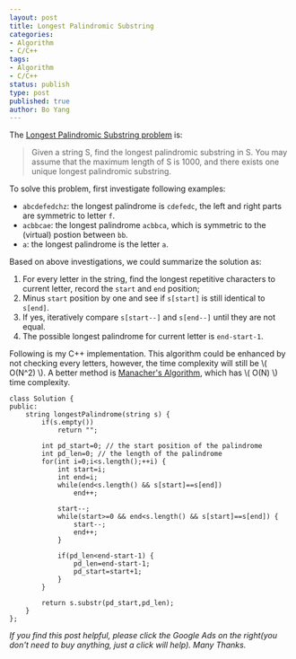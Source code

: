 ```yaml
---
layout: post
title: Longest Palindromic Substring  
categories: 
- Algorithm
- C/C++ 
tags:
- Algorithm
- C/C++
status: publish
type: post
published: true
author: Bo Yang
---
```


The [Longest Palindromic Substring problem](https://oj.leetcode.com/problems/longest-palindromic-substring/) is:

> Given a string S, find the longest palindromic substring in S. You may assume that the maximum length of S is 1000, and there exists one unique longest palindromic substring. 

To solve this problem, first investigate following examples:

- `abcdefedchz`: the longest palindrome is `cdefedc`, the left and right parts are symmetric to letter `f`.
- `acbbcae`: the longest palindrome `acbbca`, which is symmetric to the (virtual) postion between `bb`.
- `a`: the longest palindrome is the letter `a`.

Based on above investigations, we could summarize the solution as: 

1. For every letter in the string, find the longest repetitive characters to current letter, record the `start` and `end` position;
2. Minus `start` position by one and see if `s[start]` is still identical to `s[end]`.
3. If yes, iteratively compare `s[start--]` and `s[end--]` until they are not equal.
4. The possible longest palindrome for current letter is `end-start-1`.

Following is my C++ implementation. This algorithm could be enhanced by not checking every letters, however, the time complexity will still be \\( O(N^2) \\). A better method is [Manacher's Algorithm](http://en.wikipedia.org/wiki/Longest_palindromic_substring), which has  \\( O(N) \\) time complexity.

	class Solution {
	public:
	    string longestPalindrome(string s) {
			if(s.empty())
				return "";
	
	        int pd_start=0; // the start position of the palindrome
			int pd_len=0; // the length of the palindrome
			for(int i=0;i<s.length();++i) {
				int start=i;
				int end=i;
				while(end<s.length() && s[start]==s[end])
					end++;
	
				start--;
				while(start>=0 && end<s.length() && s[start]==s[end]) {
					start--;
					end++;
				}
				
				if(pd_len<end-start-1) {
					pd_len=end-start-1;
					pd_start=start+1;	
				}
			}
	
			return s.substr(pd_start,pd_len);		
	    }
	};


<p><i>If you find this post helpful, please click the Google Ads on the right(you don't need to buy anything, just a click will help). Many Thanks.</i></p>
